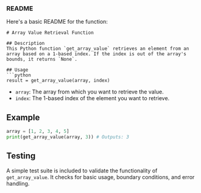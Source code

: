 
### README

Here's a basic README for the function:

```
# Array Value Retrieval Function

## Description
This Python function `get_array_value` retrieves an element from an array based on a 1-based index. If the index is out of the array's bounds, it returns `None`.

## Usage
```python
result = get_array_value(array, index)
```

- `array`: The array from which you want to retrieve the value.
- `index`: The 1-based index of the element you want to retrieve.

## Example
```python
array = [1, 2, 3, 4, 5]
print(get_array_value(array, 3)) # Outputs: 3
```

## Testing
A simple test suite is included to validate the functionality of `get_array_value`. It checks for basic usage, boundary conditions, and error handling.
```
